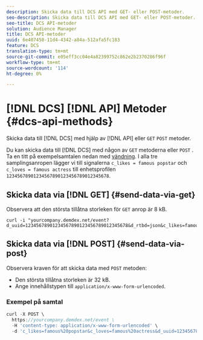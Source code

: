 ```yaml
---
description: Skicka data till DCS API med GET- eller POST-metoder.
seo-description: Skicka data till DCS API med GET- eller POST-metoder.
seo-title: DCS API-metoder
solution: Audience Manager
title: DCS API-metoder
uuid: 6e407458-11d4-4342-a84a-512afa5fc183
feature: DCS
translation-type: tm+mt
source-git-commit: e05eff3cc04e4a82399752c862e2b2370286f96f
workflow-type: tm+mt
source-wordcount: '114'
ht-degree: 0%

---
```



# [!DNL DCS] [!DNL API] Metoder {#dcs-api-methods}

Skicka data till [!DNL DCS] med hjälp av [!DNL API] eller `GET` `POST` metoder.

Du kan skicka data till [!DNL DCS] med någon av `GET` metoderna eller `POST` . Ta en titt på exempelsamtalen nedan med [vändning](https://curl.haxx.se/). I alla tre samplingsanropen lägger vi till signalerna `c_likes = famous popstar` och `c_loves = famous actress` till enhetsprofilen `12345678901234567890123456789012345678`.

## Skicka data via [!DNL GET] {#send-data-via-get}

Observera att den största tillåtna storleken för `GET` anrop är 8 kB.

```
curl -i "yourcompany.demdex.net/event?d_uuid=12345678901234567890123456789012345678&d_rtbd=json&c_likes=famous%20popstar&c_loves=famous%20actress"
```

## Skicka data via [!DNL POST] {#send-data-via-post}

Observera kraven för att skicka data med `POST` metoden:

* Den största tillåtna storleken är 32 kB.
* Ange innehållstypen till `application/x-www-form-urlencoded`.

### Exempel på samtal

```js
curl -X POST \
  https://yourcompany.demdex.net/event \
  -H 'content-type: application/x-www-form-urlencoded' \
  -d 'c_likes=famous%20popstar&c_loves=famous%20actress&d_uuid=12345678901234567890123456789012345678'
```

